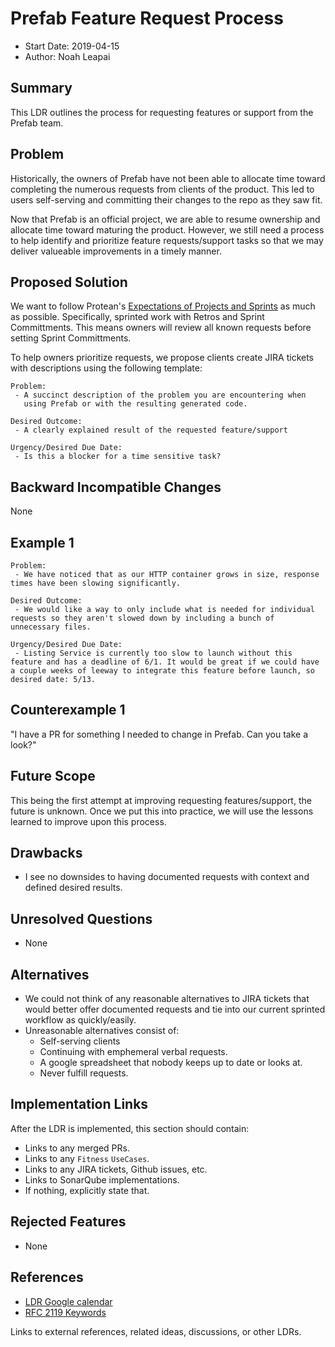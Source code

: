 # Prefab Feature Request Process
* Start Date: 2019-04-15
* Author: Noah Leapai

## Summary
This LDR outlines the process for requesting features or support from the Prefab team.

## Problem
Historically, the owners of Prefab have not been able to allocate time toward 
completing the numerous requests from clients of the product. This led to users
self-serving and committing their changes to the repo as they saw fit.

Now that Prefab is an official project, we are able to resume ownership and allocate
time toward maturing the product. However, we still need a process to help identify 
and prioritize feature requests/support tasks so that we may deliver valueable improvements 
in a timely manner.

## Proposed Solution
We want to follow Protean's [Expectations of Projects and Sprints](https://github.com/neighborhoods/Protean/blob/4.x/Architecture/Expectations-of-Projects-and-Sprints.md)
as much as possible. Specifically, sprinted work with Retros and Sprint Committments. 
This means owners will review all known requests before setting Sprint Committments.

To help owners prioritize requests, we propose clients create JIRA tickets with descriptions using the following template:
```
Problem: 
 - A succinct description of the problem you are encountering when 
   using Prefab or with the resulting generated code.
   
Desired Outcome:
 - A clearly explained result of the requested feature/support
 
Urgency/Desired Due Date:
 - Is this a blocker for a time sensitive task?
```

## Backward Incompatible Changes
None

## Example 1
```
Problem: 
 - We have noticed that as our HTTP container grows in size, response times have been slowing significantly. 
   
Desired Outcome:
 - We would like a way to only include what is needed for individual requests so they aren't slowed down by including a bunch of unnecessary files.
 
Urgency/Desired Due Date:
 - Listing Service is currently too slow to launch without this feature and has a deadline of 6/1. It would be great if we could have a couple weeks of leeway to integrate this feature before launch, so desired date: 5/13.
```

## Counterexample 1
"I have a PR for something I needed to change in Prefab. Can you take a look?"

## Future Scope
This being the first attempt at improving requesting features/support, the future is unknown. Once we put this into practice, we will use the lessons learned to improve upon this process.

## Drawbacks
* I see no downsides to having documented requests with context and defined desired results.

## Unresolved Questions
* None

## Alternatives
* We could not think of any reasonable alternatives to JIRA tickets that would better offer documented requests and tie into our current sprinted workflow as quickly/easily.
* Unreasonable alternatives consist of:
  * Self-serving clients
  * Continuing with emphemeral verbal requests.
  * A google spreadsheet that nobody keeps up to date or looks at.
  * Never fulfill requests.

## Implementation Links
After the LDR is implemented, this section should contain:
* Links to any merged PRs.
* Links to any `Fitness` `UseCases`.
* Links to any JIRA tickets, Github issues, etc.
* Links to SonarQube implementations.
* If nothing, explicitly state that.

## Rejected Features
* None

## References
* [LDR Google calendar](https://calendar.google.com/calendar?cid=NTVwbGFjZXMuY29tX3JrNG12NzFnYzEwNDhwZ3EwcWptMDZidGdjQGdyb3VwLmNhbGVuZGFyLmdvb2dsZS5jb20)
* [RFC 2119 Keywords](https://www.ietf.org/rfc/rfc2119.txt)

Links to external references, related ideas, discussions, or other LDRs.
